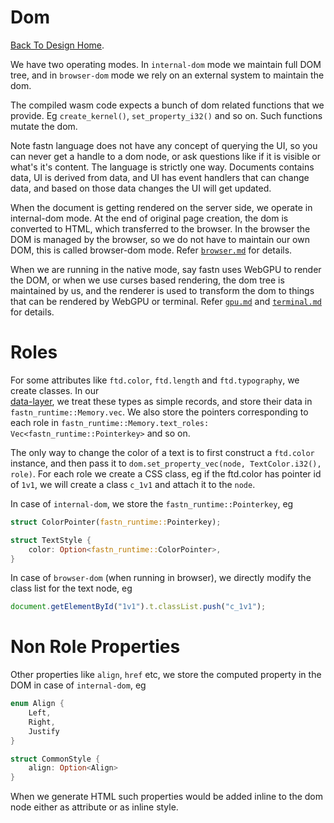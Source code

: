 # Dom

[Back To Design Home](./).

We have two operating modes. In `internal-dom` mode we maintain full DOM tree, and in `browser-dom` mode we rely on an 
external system to maintain the dom.

The compiled wasm code expects a bunch of dom related functions that we provide. Eg `create_kernel()`, 
`set_property_i32()` and so on. Such functions mutate the dom.

Note fastn language does not have any concept of querying the UI, so you can never get a handle to a dom node, or
ask questions like if it is visible or what's it's content. The language is strictly one way. Documents contains data,
UI is derived from data, and UI has event handlers that can change data, and based on those data changes the UI will
get updated.

When the document is getting rendered on the server side, we operate in internal-dom mode. At the end of original page 
creation, the dom is converted to HTML, which transferred to the browser. In the browser the DOM is managed by the
browser, so we do not have to maintain our own DOM, this is called browser-dom mode. Refer [`browser.md`](browser.md)
for details.

When we are running in the native mode, say fastn uses WebGPU to render the DOM, or when we use curses based rendering,
the dom tree is maintained by us, and the renderer is used to transform the dom to things that can be rendered by WebGPU
or terminal. Refer [`gpu.md`](gpu.md) and [`terminal.md`](terminal.md) for details.

# Roles

For some attributes like `ftd.color`, `ftd.length` and `ftd.typography`, we create classes. In our  
[data-layer](data-layer.md), we treat these types as simple records, and store their data in `fastn_runtime::Memory.vec`.
We also store the pointers corresponding to each role in `fastn_runtime::Memory.text_roles: 
Vec<fastn_runtime::Pointerkey>` and so on. 

The only way to change the color of a text is to first construct a `ftd.color` instance, and then pass it to 
`dom.set_property_vec(node, TextColor.i32(), role)`. For each role we create a CSS class, eg if the ftd.color has 
pointer id of `1v1`, we will create a class `c_1v1` and attach it to the `node`. 

In case of `internal-dom`, we store the `fastn_runtime::Pointerkey`, eg

```rust
struct ColorPointer(fastn_runtime::Pointerkey);

struct TextStyle {
    color: Option<fastn_runtime::ColorPointer>,
}
```

In case of `browser-dom` (when running in browser), we directly modify the class list for the text node, eg

```js
document.getElementById("1v1").t.classList.push("c_1v1");
```

# Non Role Properties

Other properties like `align`, `href` etc, we store the computed property in the DOM in case of `internal-dom`, eg

```rust
enum Align {
    Left,
    Right,
    Justify
}

struct CommonStyle {
    align: Option<Align>
}
```

When we generate HTML such properties would be added inline to the dom node either as attribute or as inline style.